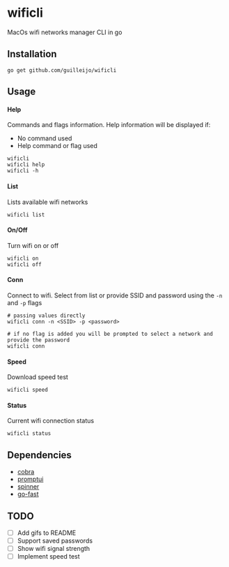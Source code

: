 # wificli
MacOs wifi networks manager CLI in go


## Installation
```
go get github.com/guilleijo/wificli
```

## Usage

#### Help
Commands and flags information. Help information will be displayed if:
- No command used
- Help command or flag used
```
wificli
wificli help
wificli -h
```

#### List
Lists available wifi networks
```
wificli list
```

#### On/Off
Turn wifi on or off
```
wificli on
wificli off
```

#### Conn
Connect to wifi. Select from list or provide SSID and password using the `-n` and `-p` flags
```
# passing values directly
wificli conn -n <SSID> -p <password>

# if no flag is added you will be prompted to select a network and provide the password
wificli conn
```

#### Speed
Download speed test
```
wificli speed
```

#### Status
Current wifi connection status
```
wificli status
```

## Dependencies
- [cobra](https://github.com/spf13/cobra)
- [promptui](https://github.com/manifoldco/promptui)
- [spinner](https://github.com/briandowns/spinner)
- [go-fast](https://github.com/ddo/go-fast)

## TODO
- [ ] Add gifs to README
- [ ] Support saved passwords
- [ ] Show wifi signal strength
- [ ] Implement speed test